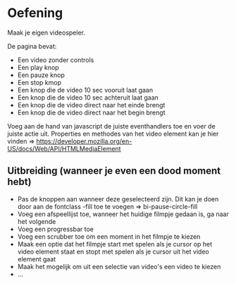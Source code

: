 # Oefening
Maak je eigen videospeler.

De pagina bevat:
* Een video zonder controls
* Een play knop
* Een pauze knop
* Een stop kmop
* Een knop die de video 10 sec vooruit laat gaan
* Een knop die de video 10 sec achteruit laat gaan
* Een knop die de video direct naar het einde brengt
* Een knop die de video direct naar het begin brengt

Voeg aan de hand van javascript de juiste eventhandlers toe en voer de juiste actie uit. Properties en methodes van het video element kan je hier vinden => https://developer.mozilla.org/en-US/docs/Web/API/HTMLMediaElement


## Uitbreiding (wanneer je even een dood moment hebt)
* Pas de knoppen aan wanneer deze geselecteerd zijn. Dit kan je doen door aan de fontclass -fill toe te voegen => bi-pause-circle-fill
* Voeg een afspeellijst toe, wanneer het huidige filmpje gedaan is, ga naar het volgende
* Voeg een progressbar toe
* Voeg een scrubber toe om een moment in het filmpje te kiezen
* Maak een optie dat het filmpje start met spelen als je cursor op het video element staat en stopt met spelen als je cursor uit het video element gaat
* Maak het mogelijk om uit een selectie van video's een video te kiezen
* ...
